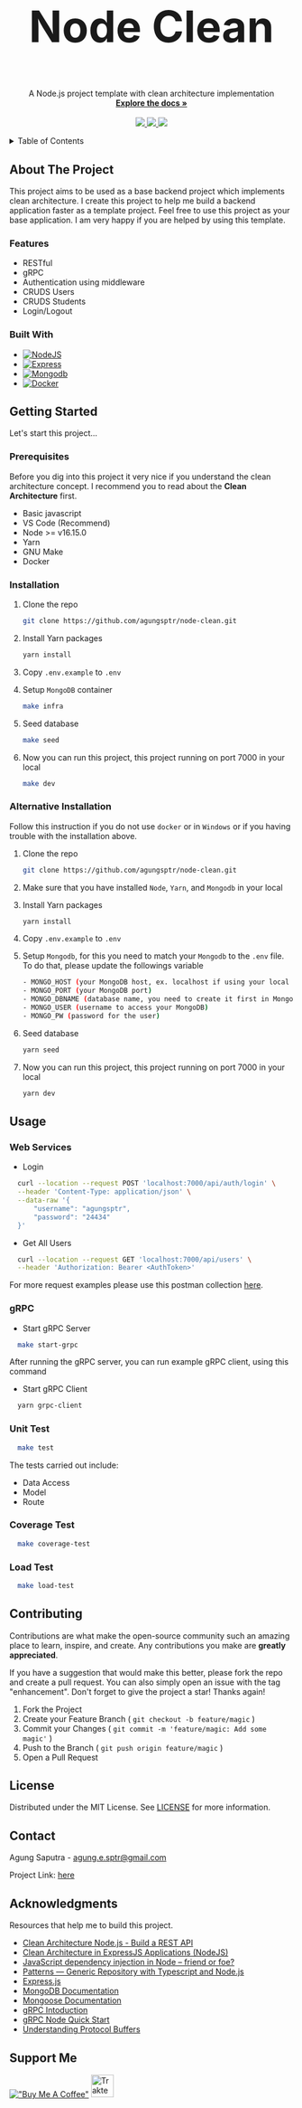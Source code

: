 <br />
<div align="center">
  <h2 align="center" style="font-size:8vw;">Node Clean</h2>

  <p align="center">
    A Node.js project template with clean architecture implementation
    <br />
    <a href="https://github.com/agungsptr/node-clean"><strong>Explore the docs »</strong></a>
    <br />
    <br />
    <a href="https://github.com/agungsptr/node-clean/stargazers">
      <img src="https://img.shields.io/github/stars/agungsptr/node-clean.svg">
    </a>
    <a href="https://github.com/agungsptr/node-clean/network">
      <img src="https://img.shields.io/github/forks/agungsptr/node-clean.svg?color=blue">
    </a>
    <a href="https://github.com/agungsptr/node-clean/network">
      <img src="https://img.shields.io/github/contributors/agungsptr/node-clean.svg?color=blue">
    </a>
  </p>
</div>

<details>
  <summary>Table of Contents</summary>
  <ol>
    <li>
      <a href="#about-the-project">About The Project</a>
      <ul>
        <li><a href="#feature">Feature</a></li>
        <li><a href="#built-with">Built With</a></li>
      </ul>
    </li>
    <li>
      <a href="#getting-started">Getting Started</a>
      <ul>
        <li><a href="#prerequisites">Prerequisites</a></li>
        <li><a href="#installation">Installation</a></li>
        <li><a href="#alternative-installation">Alternative Installation</a></li>
      </ul>
    </li>
    <li>
      <a href="#usage">Usage</a>
      <ul>
        <li><a href="#web-services">Web Services</a></li>
        <li><a href="#grpc">gRPC</a></li>
        <li><a href="#unit-test">Unit Test</a></li>
        <li><a href="#coverage-test">Coverage Test</a></li>
      </ul>
    </li>
    <li><a href="#contributing">Contributing</a></li>
    <li><a href="#license">License</a></li>
    <li><a href="#contact">Contact</a></li>
    <li><a href="#acknowledgments">Acknowledgments</a></li>
    <li><a href="#support-me">Support Me</a></li>
  </ol>
</details>

<!-- ABOUT THE PROJECT -->
## About The Project

This project aims to be used as a base backend project which implements clean architecture.
I create this project to help me build a backend application faster as a template project.
Feel free to use this project as your base application.
I am very happy if you are helped by using this template.

### Features

* RESTful
* gRPC
* Authentication using middleware
* CRUDS Users
* CRUDS Students
* Login/Logout

### Built With

* [![NodeJS](https://img.shields.io/badge/node.js-6DA55F?style=for-the-badge&logo=node.js&logoColor=white)](https://nodejs.dev)
* [![Express](https://img.shields.io/badge/Express.js-404D59?style=for-the-badge&logo=express)](https://expressjs.com)
* [![Mongodb](https://img.shields.io/badge/MongoDB-4EA94B?style=for-the-badge&logo=mongodb&logoColor=white)](https://www.mongodb.com)
* [![Docker](https://img.shields.io/badge/docker-%230db7ed.svg?style=for-the-badge&logo=docker&logoColor=white)](https://www.docker.com)

## Getting Started

Let's start this project...

### Prerequisites

Before you dig into this project it very nice if you understand the clean architecture concept. I recommend you to read about the **Clean Architecture** first.

* Basic javascript
* VS Code (Recommend)
* Node >= v16.15.0
* Yarn
* GNU Make
* Docker

### Installation

1. Clone the repo

   ```sh
   git clone https://github.com/agungsptr/node-clean.git
   ```

2. Install Yarn packages

   ```sh
   yarn install
   ```

3. Copy `.env.example` to `.env`

4. Setup `MongoDB` container

   ```sh
   make infra
   ```

5. Seed database

   ```sh
   make seed
   ```

6. Now you can run this project, this project running on port 7000 in your local

   ```sh
   make dev
   ```

### Alternative Installation

Follow this instruction if you do not use `docker` or in `Windows` or if you having trouble with the installation above.

1. Clone the repo

   ```sh
   git clone https://github.com/agungsptr/node-clean.git
   ```

2. Make sure that you have installed `Node`, `Yarn`, and `Mongodb` in your local

3. Install Yarn packages

   ```sh
   yarn install
   ```

4. Copy `.env.example` to `.env`

5. Setup `Mongodb`, for this you need to match your `Mongodb` to the `.env` file. To do that, please update the followings variable

   ```sh
   - MONGO_HOST (your MongoDB host, ex. localhost if using your local machine)
   - MONGO_PORT (your MongoDB port)
   - MONGO_DBNAME (database name, you need to create it first in MongoDB)
   - MONGO_USER (username to access your MongoDB)
   - MONGO_PW (password for the user)
   ```

6. Seed database

   ```sh
   yarn seed
   ```

7. Now you can run this project, this project running on port 7000 in your local

   ```sh
   yarn dev
   ```

## Usage

### Web Services

* Login

```sh
  curl --location --request POST 'localhost:7000/api/auth/login' \
  --header 'Content-Type: application/json' \
  --data-raw '{
      "username": "agungsptr",
      "password": "24434"
  }'
```

* Get All Users

```sh
  curl --location --request GET 'localhost:7000/api/users' \
  --header 'Authorization: Bearer <AuthToken>'
```

For more request examples please use this postman collection [here](./NodeClean.postman_collection.json).

### gRPC

* Start gRPC Server

```sh
  make start-grpc
```

After running the gRPC server, you can run example gRPC client, using this command

* Start gRPC Client

```sh
  yarn grpc-client
```

### Unit Test

```sh
  make test
```

The tests carried out include:

* Data Access
* Model
* Route

### Coverage Test

```sh
  make coverage-test
```

### Load Test

```sh
  make load-test
```

## Contributing

Contributions are what make the open-source community such an amazing place to learn, inspire, and create. Any contributions you make are **greatly appreciated**.

If you have a suggestion that would make this better, please fork the repo and create a pull request. You can also simply open an issue with the tag "enhancement".
Don't forget to give the project a star! Thanks again!

1. Fork the Project
2. Create your Feature Branch ( `git checkout -b feature/magic` )
3. Commit your Changes ( `git commit -m 'feature/magic: Add some magic'` )
4. Push to the Branch ( `git push origin feature/magic` )
5. Open a Pull Request

## License

Distributed under the MIT License. See [LICENSE](./LICENSE) for more information.

## Contact

Agung Saputra - agung.e.sptr@gmail.com

Project Link: [here](https://github.com/agungsptr/node-clean)

## Acknowledgments

Resources that help me to build this project.

* [Clean Architecture Node.js - Build a REST API](https://mannhowie.com/clean-architecture-node)
* [Clean Architecture in ExpressJS Applications (NodeJS)](https://merlino.agency/blog/clean-architecture-in-express-js-applications)
* [JavaScript dependency injection in Node – friend or foe?](https://tsh.io/blog/dependency-injection-in-node-js)
* [Patterns — Generic Repository with Typescript and Node.js](https://medium.com/@erickwendel/generic-repository-with-typescript-and-node-js-731c10a1b98e)
* [Express.js](https://expressjs.com)
* [MongoDB Documentation](https://www.mongodb.com/docs)
* [Mongoose Documentation](https://mongoosejs.com/docs)
* [gRPC Intoduction](https://grpc.io/docs/what-is-grpc/introduction)
* [gRPC Node Quick Start](https://grpc.io/docs/languages/node/quickstart)
* [Understanding Protocol Buffers](https://betterprogramming.pub/understanding-protocol-buffers-43c5bced0d47)

## Support Me

[!["Buy Me A Coffee"](https://www.buymeacoffee.com/assets/img/custom_images/orange_img.png)](https://www.buymeacoffee.com/agungsptr)
<a href="https://trakteer.id/agungesptr/tip" target="_blank"><img id="wse-buttons-preview" src="https://cdn.trakteer.id/images/embed/trbtn-red-1.png" height="40" style="border:0px;height:40px;" alt="Trakteer Saya"></a>
